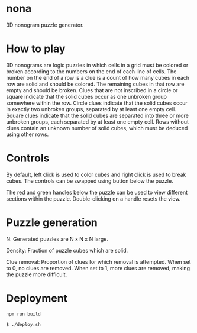 # nona

3D nonogram puzzle generator.

# How to play

3D nonograms are logic puzzles in which cells in a grid must be colored or broken according to the numbers on the end of each line of cells. The number on the end of a row is a clue is a count of how many cubes in each row are solid and should be colored. The remaining cubes in that row are empty and should be broken. Clues that are not inscribed in a circle or square indicate that the solid cubes occur as one unbroken group somewhere within the row. Circle clues indicate that the solid cubes occur in exactly two unbroken groups, separated by at least one empty cell. Square clues indicate that the solid cubes are separated into three or more unbroken groups, each separated by at least one empty cell. Rows without clues contain an unknown number of solid cubes, which must be deduced using other rows. 

# Controls

By default, left click is used to color cubes and right click is used to break cubes. The controls can be swapped using button below the puzzle. 

The red and green handles below the puzzle can be used to view different sections within the puzzle. Double-clicking on a handle resets the view. 

# Puzzle generation

N: Generated puzzles are N x N x N large. 

Density: Fraction of puzzle cubes which are solid. 

Clue removal: Proportion of clues for which removal is attempted. When set to 0, no clues are removed. When set to 1, more clues are removed, making the puzzle more difficult.

# Deployment

`npm run build`

`$ ./deploy.sh`